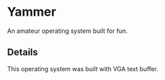 # Yammer

An amateur operating system built for fun.

## Details

This operating system was built with VGA text buffer.
